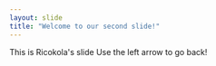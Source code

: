 ```yaml
---
layout: slide
title: "Welcome to our second slide!"
---
```

This is Ricokola's slide
Use the left arrow to go back!